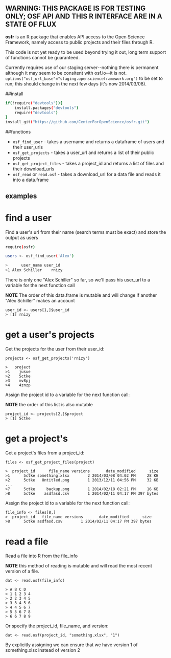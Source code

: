 ## WARNING: THIS PACKAGE IS FOR TESTING ONLY; OSF API AND THIS R INTERFACE ARE IN A STATE OF FLUX

**osfr** is an R package that enables API access to the Open Science Framework, namely access to public projects and their files through R.

This code is not yet ready to be used beyond trying it out, long term support of functions cannot be guaranteed.

Currently requires use of our staging server--nothing there is permanent although it may seem to be consitent with osf.io--it is not. `options("osf_url_base"="staging.openscienceframework.org")` to be set to run; this should change in the next few days (it's now 2014/03/08).

##install

```bash
if(!require("devtools")){
    install.packages("devtools")
    require("devtools")
}
install_git("https://github.com/CenterForOpenScience/osfr.git")
```

##functions

- `osf_find_user` - takes a username and returns a dataframe of users and their user_urls
- `osf_get_projects` - takes a user_url and returns a list of their public projects
- `osf_get_project_files` - takes a project_id and returns a list of files and their download_urls
- `osf_read` or `read.osf` - takes a download_url for a data file and reads it into a data.frame
 
## examples
# find a user
Find a user's url from their name (search terms must be exact) and store the output as users

```bash
require(osfr)

users <- osf_find_user('Alex')

>      user_name user_id
>1 Alex Schiller    rnizy
```
There is only one "Alex Schiller" so far, so we'll pass his user_url to a variable for the next function call

**NOTE** The order of this data.frame is mutable and will change if another "Alex Schiller" makes an account
```
user_id <- users[1,]$user_id
> [1] rnizy
```

# get a user's projects
Get the projects for the user from their user_id:
```
projects <- osf_get_projects('rnizy')

>   project
>1    jusue
>2    5ctke
>3    mv8pj
>4    4znzp
```
Assign the project id to a variable for the next function call:

**NOTE** the order of this list is also mutable
```
project_id <- projects[2,]$project
> [1] 5ctke
```
# get a project's
Get a project's files from a project_id:

```
files <- osf_get_project_files(project)

>  project_id      file_name versions       date_modified      size
>1      5ctke something.xlsx        2 2014/03/08 04:02 PM     28 KB
>2      5ctke   Untitled.png        1 2013/12/11 04:56 PM     32 KB
...
>7      5ctke     backup.png        1 2014/02/18 02:21 PM     16 KB
>8      5ctke    asdfasd.csv        1 2014/02/11 04:17 PM 397 bytes
```
Assign the project id to a variable for the next function call:
```
file_info <- files[8,]
>  project_id   file_name versions       date_modified      size
>8      5ctke asdfasd.csv        1 2014/02/11 04:17 PM 397 bytes
```
# read a file
Read a file into R from the file_info

**NOTE** this method of reading is mutable and will read the most recent version of a file.
```
dat <- read.osf(file_info)

> A B C D
> 1 1 2 3 4
> 2 2 3 4 5
> 3 3 4 5 6
> 4 4 5 6 7
> 5 5 6 7 8
> 6 6 7 8 9
```
Or specify the project_id, file_name, and version:
```
dat <- read.osf(project_id, "something.xlsx", "1")
```
By explicitly assigning we can ensure that we have version 1 of something.xlsx instead of version 2
